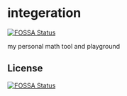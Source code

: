 # integeration
[![FOSSA Status](https://app.fossa.io/api/projects/git%2Bgithub.com%2Fpeterducai%2Fintegeration.svg?type=shield)](https://app.fossa.io/projects/git%2Bgithub.com%2Fpeterducai%2Fintegeration?ref=badge_shield)


my personal math tool and playground

## License
[![FOSSA Status](https://app.fossa.io/api/projects/git%2Bgithub.com%2Fpeterducai%2Fintegeration.svg?type=large)](https://app.fossa.io/projects/git%2Bgithub.com%2Fpeterducai%2Fintegeration?ref=badge_large)